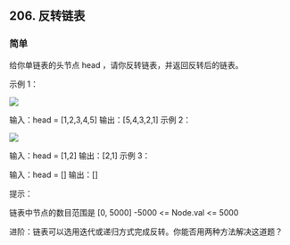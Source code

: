 ## 206. 反转链表
### 简单
给你单链表的头节点 head ，请你反转链表，并返回反转后的链表。
 

示例 1：

<img src="https://assets.leetcode.com/uploads/2021/02/19/rev1ex1.jpg"/>


输入：head = [1,2,3,4,5]
输出：[5,4,3,2,1]
示例 2：

<img src="https://assets.leetcode.com/uploads/2021/02/19/rev1ex2.jpg" />


输入：head = [1,2]
输出：[2,1]
示例 3：

输入：head = []
输出：[]
 

提示：

链表中节点的数目范围是 [0, 5000]
-5000 <= Node.val <= 5000
 

进阶：链表可以选用迭代或递归方式完成反转。你能否用两种方法解决这道题？
